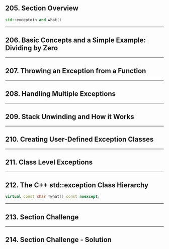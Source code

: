## 205. Section Overview

```c++
std::exceptoin and what()
```

***

## 206. Basic Concepts and a Simple Example: Dividing by Zero

***

## 207. Throwing an Exception from a Function

***

## 208. Handling Multiple Exceptions

***

## 209. Stack Unwinding and How it Works

***

## 210. Creating User-Defined Exception Classes

***

## 211. Class Level Exceptions

***

## 212. The C++ std::exception Class Hierarchy

```c++
virtual const char *what() const noexcept;
```

***

## 213. Section Challenge

***

## 214. Section Challenge - Solution













